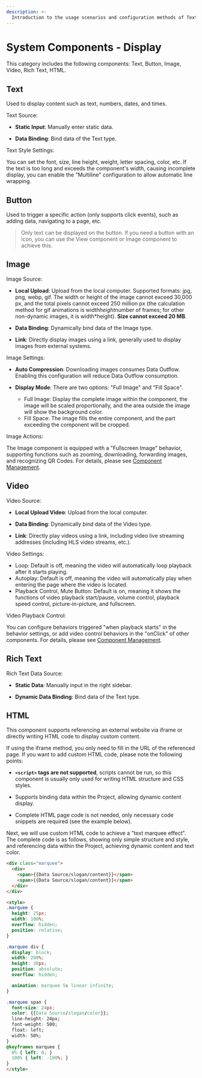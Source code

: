 ```yaml
---
description: >-
  Introduction to the usage scenarios and configuration methods of Text Component, Button Component, Image Component, Video Component, and Rich Text Component.
---
```


# System Components - Display

This category includes the following components: Text, Button, Image, Video, Rich Text, HTML.

## Text

Used to display content such as text, numbers, dates, and times.

Text Source:

* **Static Input**: Manually enter static data.

* **Data Binding**: Bind data of the Text type.

Text Style Settings:

You can set the font, size, line height, weight, letter spacing, color, etc. If the text is too long and exceeds the component's width, causing incomplete display, you can enable the "Multiline" configuration to allow automatic line wrapping.

## Button

Used to trigger a specific action (only supports click events), such as adding data, navigating to a page, etc.
> Only text can be displayed on the button. If you need a button with an icon, you can use the View component or Image component to achieve this.

## Image

Image Source:

* **Local Upload**: Upload from the local computer. Supported formats: jpg, png, webp, gif. The width or height of the image cannot exceed 30,000 px, and the total pixels cannot exceed 250 million px (the calculation method for gif animations is width*height*number of frames; for other non-dynamic images, it is width*height). **Size cannot exceed 20 MB**.

* **Data Binding**: Dynamically bind data of the Image type.

* **Link**: Directly display images using a link, generally used to display images from external systems.

Image Settings:

* **Auto Compression**: Downloading images consumes Data Outflow. Enabling this configuration will reduce Data Outflow consumption.

* **Display Mode**: There are two options: "Full Image" and "Fill Space".

  * Full Image: Display the complete image within the component, the image will be scaled proportionally, and the area outside the image will show the background color.
  * Fill Space: The image fills the entire component, and the part exceeding the component will be cropped.

Image Actions:

The Image component is equipped with a "Fullscreen Image" behavior, supporting functions such as zooming, downloading, forwarding images, and recognizing QR Codes. For details, please see [Component Management](../actions/component-management.md).

## Video

Video Source:

* **Local Upload Video**: Upload from the local computer.

* **Data Binding**: Dynamically bind data of the Video type.

* **Link**: Directly play videos using a link, including video live streaming addresses (including HLS video streams, etc.).

Video Settings:

* Loop: Default is off, meaning the video will automatically loop playback after it starts playing.
* Autoplay: Default is off, meaning the video will automatically play when entering the page where the video is located.
* Playback Control, Mute Button: Default is on, meaning it shows the functions of video playback start/pause, volume control, playback speed control, picture-in-picture, and fullscreen.

Video Playback Control:

You can configure behaviors triggered "when playback starts" in the behavior settings, or add video control behaviors in the "onClick" of other components. For details, please see [Component Management](../actions/component-management.md).

## Rich Text

Rich Text Data Source:

* **Static Data**: Manually input in the right sidebar.

* **Dynamic Data Binding**: Bind data of the Text type.

## HTML

This component supports referencing an external website via iframe or directly writing HTML code to display custom content.

If using the iframe method, you only need to fill in the URL of the referenced page. If you want to add custom HTML code, please note the following points:

* **`<script>` tags are not supported**, scripts cannot be run, so this component is usually only used for writing HTML structure and CSS styles.

* Supports binding data within the Project, allowing dynamic content display.

* Complete HTML page code is not needed, only necessary code snippets are required (see the example below).

Next, we will use custom HTML code to achieve a "text marquee effect". The complete code is as follows, showing only simple structure and style, and referencing data within the Project, achieving dynamic content and text color.

```html
<div class="marquee">
  <div>
    <span>{{Data Source/slogan/content}}</span>
    <span>{{Data Source/slogan/content}}</span>
  </div>
</div>

<style>
.marquee {
  height: 25px;
  width: 100%;
  overflow: hidden;
  position: relative;
}

.marquee div {
  display: block;
  width: 200%;
  height: 30px;
  position: absolute;
  overflow: hidden;

  animation: marquee 5s linear infinite;
}

.marquee span {
  font-size: 24px;
  color: {{Data Source/slogan/color}};
  line-height: 24px;
  font-weight: 500;
  float: left;
  width: 50%;
}
@keyframes marquee {
  0% { left: 0; }
  100% { left: -100%; }
}
</style>
```